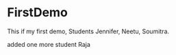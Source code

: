# FirstDemo

This if my first demo, Students Jennifer, Neetu, Soumitra.

added one more student Raja
